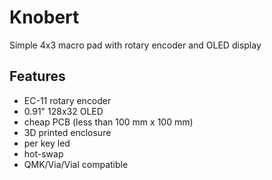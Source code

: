# Knobert

Simple 4x3 macro pad with rotary encoder and OLED display

## Features

- EC-11 rotary encoder
- 0.91" 128x32 OLED
- cheap PCB (less than 100 mm x 100 mm)
- 3D printed enclosure
- per key led
- hot-swap
- QMK/Via/Vial compatible
